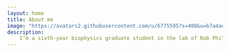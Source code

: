 ```yaml
---
layout: home
title: About me
image: "https://avatars2.githubusercontent.com/u/6775595?s=400&u=b7a4aee9eeed62838b224ea9c3cccde2a09f2f35&v=4"
description: 
    I’m a sixth-year biophysics graduate student in the lab of Rob Phillips at Caltech in Pasadena, CA. I am deeply in love with anything microbial, quantitative, or wrapped in tortillas. I firmly believe that the future of biology relies on an intuition for the physics that governs it. When not killing billions of bacteria, I’m either learning new programming languages, exploring the public lands of California, or taking photos of higher organisms.
---
```


